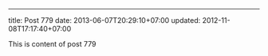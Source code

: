 ---
title: Post 779
date: 2013-06-07T20:29:10+07:00
updated: 2012-11-08T17:17:40+07:00

This is content of post 779